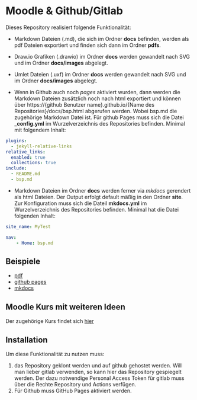 # Moodle & Github/Gitlab
Dieses Repository realisiert folgende Funktionalität:
- Markdown Dateien (.md), die sich im Ordner **docs** befinden, werden als pdf Dateien exportiert und finden sich dann im Ordner **pdfs**.
- Draw.io Grafiken (.drawio) im Ordner **docs** werden gewandelt nach SVG und im Ordner **docs/images** abgelegt.
- Umlet Dateien (.uxf) im Ordner **docs** werden gewandelt nach SVG und im Ordner **docs/images** abgelegt.

- Wenn in Github auch noch *pages* aktiviert wurden, dann werden die Markdown Dateien zusätzlich noch nach html exportiert und können über https://{github Benutzer name}.github.io/{Name des Repositories}/docs/bsp.html abgerufen werden. Wobei bsp.md die zugehörige Markdown Datei ist. Für github Pages muss sich die Datei **_config.yml** im Wurzelverzeichnis des Repositories befinden. Minimal mit folgendem Inhalt:

```yml
plugins:
  - jekyll-relative-links
relative_links:
  enabled: true
  collections: true
include:
  - README.md
  - bsp.md 
```

- Markdown Dateien im Ordner **docs** werden ferner via *mkdocs* gerendert als html Dateien. Der Output erfolgt default mäßig in den Ordner **site**. Zur Konfiguration muss sich die Dateil **mkdocs.yml** im Wurzelverzeichnis des Repositories befinden. Minimal hat die Datei folgenden Inhalt:

```yml
site_name: MyTest

nav:
    - Home: bsp.md
```

## Beispiele

- [pdf ](https://github.com/jtuttas/moodle_gitlab/raw/master/pdfs/bsp.md.pdf)
- [github pages](https://jtuttas.github.io/moodle_gitlab/html/bsp.html)
- [mkdocs](https://jtuttas.github.io/moodle_gitlab/site/bsp/index.html)


## Moodle Kurs mit weiteren Ideen
Der zugehörige Kurs findet sich [hier](https://moodle.mm-bbs.de/moodle/course/view.php?id=2659)

## Installation
Um diese Funktionalität zu nutzen muss:
1. das Repository geklont werden und auf github gehostet werden. Will man lieber gitlab verwenden, so kann hier das Repository gespiegelt werden. Der dazu notwendige Personal Access Token für gitlab muss über die Rechte Repository und Actions verfügen.
2. Für Github muss GitHub Pages aktiviert werden.
